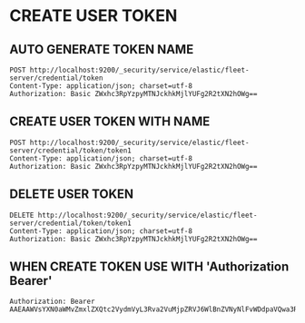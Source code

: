 # CREATE USER TOKEN

## AUTO GENERATE TOKEN NAME

````
POST http://localhost:9200/_security/service/elastic/fleet-server/credential/token
Content-Type: application/json; charset=utf-8
Authorization: Basic ZWxhc3RpYzpyMTNJckhkMjlYUFg2R2tXN2hOWg==
````

## CREATE USER TOKEN WITH NAME

````
POST http://localhost:9200/_security/service/elastic/fleet-server/credential/token/token1
Content-Type: application/json; charset=utf-8
Authorization: Basic ZWxhc3RpYzpyMTNJckhkMjlYUFg2R2tXN2hOWg==
````

## DELETE USER TOKEN

````
DELETE http://localhost:9200/_security/service/elastic/fleet-server/credential/token/token1
Content-Type: application/json; charset=utf-8
Authorization: Basic ZWxhc3RpYzpyMTNJckhkMjlYUFg2R2tXN2hOWg==
````

## WHEN CREATE TOKEN USE WITH 'Authorization Bearer'

````
Authorization: Bearer AAEAAWVsYXN0aWMvZmxlZXQtc2VydmVyL3Rva2VuMjpZRVJ6WlBnZVNyNlFvWDdpaVQwa3R3
````

